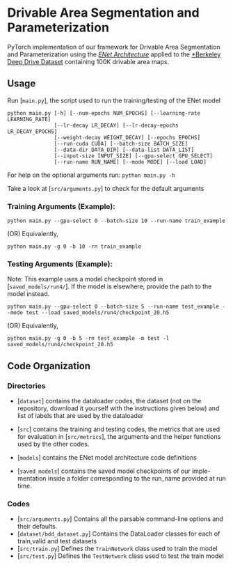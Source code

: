 # Drivable Area Segmentation and Parameterization

PyTorch implementation of our framework for Drivable Area Segmentation and Parameterization using the [*ENet Architecture*](https://arxiv.org/abs/1606.02147) applied to the [*Berkeley Deep Drive Dataset](http://bdd-data.berkeley.edu) containing 100K drivable area maps.

## Usage

Run [``main.py``], the script used to run the training/testing of the ENet model

```
python main.py [-h] [--num-epochs NUM_EPOCHS] [--learning-rate LEARNING_RATE]
               [--lr-decay LR_DECAY] [--lr-decay-epochs LR_DECAY_EPOCHS]
               [--weight-decay WEIGHT_DECAY] [--epochs EPOCHS]
               [--run-cuda CUDA] [--batch-size BATCH_SIZE]
               [--data-dir DATA_DIR] [--data-list DATA_LIST]
               [--input-size INPUT_SIZE] [--gpu-select GPU_SELECT]
               [--run-name RUN_NAME] [--mode MODE] [--load LOAD]

```

For help on the optional arguments run: ``python main.py -h`` 

Take a look at [``src/arguments.py``] to check for the default arguments

### Training Arguments (Example):

```
python main.py --gpu-select 0 --batch-size 10 --run-name train_example

```
(OR) Equivalently,

```
python main.py -g 0 -b 10 -rn train_example

```

### Testing Arguments (Example):

Note: This example uses a model checkpoint stored in [``saved_models/run4/``]. If the model is elsewhere, provide the path to the model instead.

```
python main.py --gpu-select 0 --batch-size 5 --run-name test_example --mode test --load saved_models/run4/checkpoint_20.h5

```
(OR) Equivalently,

```
python main.py -g 0 -b 5 -rn test_example -m test -l saved_models/run4/checkpoint_20.h5

```

## Code Organization

### Directories

- [``dataset``] contains the dataloader codes, the dataset (not on the repository, download it yourself with the instructions given below) and list of labels that are used by the dataloader

- [``src``] contains the training and testing codes, the metrics that are used for evaluation in [``src/metrics``], the arguments and the helper functions used by the other codes.

- [``models``] contains the ENet model architecture code definitions

- [``saved_models``] contains the saved model checkpoints of our imple- mentation inside a folder corresponding to the run_name provided at run time.

### Codes

- [``src/arguments.py``] Contains all the parsable command-line options and their defaults.
- [``dataset/bdd_dataset.py``] Contains the DataLoader classes for each of train,valid and test datasets
- [``src/train.py``] Defines the ``TrainNetwork`` class used to train the model
- [``src/test.py``] Defines the ``TestNetwork`` class used to test the train model 
